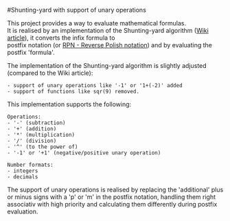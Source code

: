 #Shunting-yard with support of unary operations  
  
This project provides a way to evaluate mathematical formulas.  
It is realised by an implementation of the Shunting-yard algorithm ([Wiki article](https://en.wikipedia.org/wiki/Shunting-yard_algorithm)), it converts the infix formula to  
postfix notation (or [RPN - Reverse Polish notation](https://en.wikipedia.org/wiki/Reverse_Polish_notation)) and by evaluating the postfix 'formula'.

The implementation of the Shunting-yard algorithm is slightly adjusted (compared to the Wiki article):
```
- support of unary operations like '-1' or '1+(-2)' added
- support of functions like sqr(9) removed.
```
  
This implementation supports the following:
```
Operations:
- '-' (subtraction)
- '+' (addition)
- '*' (multiplication)
- '/' (division)
- '^' (to the power of)
- '-1' or '+1' (negative/positive unary operation)

Number formats:
- integers
- decimals
```

The support of unary operations is realised by replacing the 'additional' plus or minus signs with a 'p' or 'm' in the postfix notation, handling them right associativ with high priority and calculating them differently during postfix evaluation.
